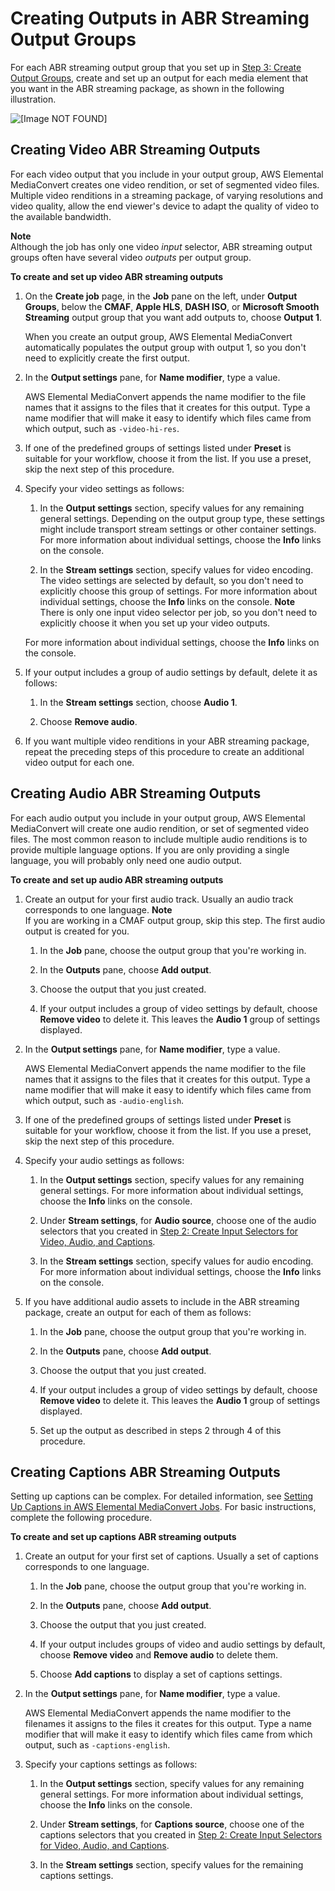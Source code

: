 # Creating Outputs in ABR Streaming Output Groups<a name="create-outputs-in-abr-streaming-output-groups"></a>

For each ABR streaming output group that you set up in [Step 3: Create Output Groups](specify-output-groups.md), create and set up an output for each media element that you want in the ABR streaming package, as shown in the following illustration\.

![\[Image NOT FOUND\]](http://docs.aws.amazon.com/mediaconvert/latest/ug/images/Job_outputs-ABR.png)

## Creating Video ABR Streaming Outputs<a name="video-abr-streaming-outputs"></a>

For each video output that you include in your output group, AWS Elemental MediaConvert creates one video rendition, or set of segmented video files\. Multiple video renditions in a streaming package, of varying resolutions and video quality, allow the end viewer's device to adapt the quality of video to the available bandwidth\.

**Note**  
Although the job has only one video *input* selector, ABR streaming output groups often have several video *outputs* per output group\. 

**To create and set up video ABR streaming outputs**

1. On the **Create job** page, in the **Job** pane on the left, under **Output Groups**, below the **CMAF**, **Apple HLS**, **DASH ISO**, or **Microsoft Smooth Streaming** output group that you want add outputs to, choose **Output 1**\. 

   When you create an output group, AWS Elemental MediaConvert automatically populates the output group with output 1, so you don't need to explicitly create the first output\.

1. In the **Output settings** pane, for **Name modifier**, type a value\.

   AWS Elemental MediaConvert appends the name modifier to the file names that it assigns to the files that it creates for this output\. Type a name modifier that will make it easy to identify which files came from which output, such as `-video-hi-res`\.

1. If one of the predefined groups of settings listed under **Preset** is suitable for your workflow, choose it from the list\. If you use a preset, skip the next step of this procedure\.

1. Specify your video settings as follows:

   1. In the **Output settings** section, specify values for any remaining general settings\. Depending on the output group type, these settings might include transport stream settings or other container settings\. For more information about individual settings, choose the **Info** links on the console\.

   1. In the **Stream settings** section, specify values for video encoding\. The video settings are selected by default, so you don't need to explicitly choose this group of settings\. For more information about individual settings, choose the **Info** links on the console\.
**Note**  
There is only one input video selector per job, so you don't need to explicitly choose it when you set up your video outputs\.

   For more information about individual settings, choose the **Info** links on the console\.

1. If your output includes a group of audio settings by default, delete it as follows:

   1. In the **Stream settings** section, choose **Audio 1**\.

   1. Choose **Remove audio**\.

1. If you want multiple video renditions in your ABR streaming package, repeat the preceding steps of this procedure to create an additional video output for each one\.

## Creating Audio ABR Streaming Outputs<a name="audio-abr-streaming-outputs"></a>

For each audio output you include in your output group, AWS Elemental MediaConvert will create one audio rendition, or set of segmented video files\. The most common reason to include multiple audio renditions is to provide multiple language options\. If you are only providing a single language, you will probably only need one audio output\.

**To create and set up audio ABR streaming outputs**

1. Create an output for your first audio track\. Usually an audio track corresponds to one language\.
**Note**  
If you are working in a CMAF output group, skip this step\. The first audio output is created for you\.

   1. In the **Job** pane, choose the output group that you're working in\.

   1. In the **Outputs** pane, choose **Add output**\. 

   1. Choose the output that you just created\.

   1. If your output includes a group of video settings by default, choose **Remove video** to delete it\. This leaves the **Audio 1** group of settings displayed\.

1. In the **Output settings** pane, for **Name modifier**, type a value\.

   AWS Elemental MediaConvert appends the name modifier to the file names that it assigns to the files that it creates for this output\. Type a name modifier that will make it easy to identify which files came from which output, such as `-audio-english`\.

1. If one of the predefined groups of settings listed under **Preset** is suitable for your workflow, choose it from the list\. If you use a preset, skip the next step of this procedure\.

1. Specify your audio settings as follows:

   1. In the **Output settings** section, specify values for any remaining general settings\. For more information about individual settings, choose the **Info** links on the console\.

   1. Under **Stream settings**, for **Audio source**, choose one of the audio selectors that you created in [Step 2: Create Input Selectors for Video, Audio, and Captions](create-selectors.md)\.

   1. In the **Stream settings** section, specify values for audio encoding\. For more information about individual settings, choose the **Info** links on the console\.

1. If you have additional audio assets to include in the ABR streaming package, create an output for each of them as follows:

   1. In the **Job** pane, choose the output group that you're working in\.

   1. In the **Outputs** pane, choose **Add output**\. 

   1. Choose the output that you just created\.

   1. If your output includes a group of video settings by default, choose **Remove video** to delete it\. This leaves the **Audio 1** group of settings displayed\.

   1. Set up the output as described in steps 2 through 4 of this procedure\.

## Creating Captions ABR Streaming Outputs<a name="captions-abr-streaming-outputs"></a>

Setting up captions can be complex\. For detailed information, see [Setting Up Captions in AWS Elemental MediaConvert Jobs](including-captions.md)\. For basic instructions, complete the following procedure\.

**To create and set up captions ABR streaming outputs**

1. Create an output for your first set of captions\. Usually a set of captions corresponds to one language\.

   1. In the **Job** pane, choose the output group that you're working in\.

   1. In the **Outputs** pane, choose **Add output**\. 

   1. Choose the output that you just created\.

   1. If your output includes groups of video and audio settings by default, choose **Remove video** and **Remove audio** to delete them\. 

   1. Choose **Add captions** to display a set of captions settings\.

1. In the **Output settings** pane, for **Name modifier**, type a value\.

   AWS Elemental MediaConvert appends the name modifier to the filenames it assigns to the files it creates for this output\. Type a name modifier that will make it easy to identify which files came from which output, such as `-captions-english`\.

1. Specify your captions settings as follows:

   1. In the **Output settings** section, specify values for any remaining general settings\. For more information about individual settings, choose the **Info** links on the console\.

   1. Under **Stream settings**, for **Captions source**, choose one of the captions selectors that you created in [Step 2: Create Input Selectors for Video, Audio, and Captions](create-selectors.md)\.

   1. In the **Stream settings** section, specify values for the remaining captions settings\. 